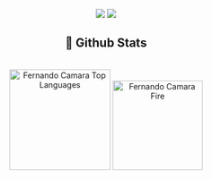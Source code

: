 <p align="center">   
  <a href="mailto:fernandoalvescamara@gmail.com" target="_blank"><img src="https://img.shields.io/badge/-Email-0D1117?style=for-the-badge&logo=gmail&logoColor=00B9EC"></a>
  <a href="https://www.linkedin.com/in/fernando-camara/" target="_blank"><img src="https://img.shields.io/badge/-LinkedIn-0D1117?style=for-the-badge&logo=linkedin&logoColor=00B9EC"></a> 
</p>

<h2 align="center">📃 Github Stats</h2>

<br/>

<div align="center">
  <img alt="Fernando Camara Top Languages" src="https://github-readme-stats.vercel.app/api/top-langs/?username=flcamara&langs_count=10&layout=compact&theme=react&hide_border=true&bg_color=0D1117&title_color=00B9EC&icon_color=00B9EC" height="180" />
  <img alt="Fernando Camara Fire" src="http://github-profile-summary-cards.vercel.app/api/cards/profile-details?username=flcamara&langs_count=10&layout=compact&theme=react&hide_border=true&bg_color=0D1117&title_color=00B9EC&icon_color=00B9EC" height="160" />
  <br/>
</div>
